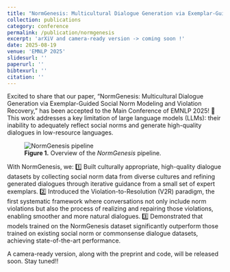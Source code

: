 ```yaml
---
title: "NormGenesis: Multicultural Dialogue Generation via Exemplar-Guided Social Norm Modeling and Violation Recovery"
collection: publications
category: conference
permalink: /publication/normgenesis
excerpt: 'arXiV and camera-ready version -> coming soon !'
date: 2025-08-19
venue: 'EMNLP 2025'
slidesurl: ''
paperurl: ''
bibtexurl: ''
citation: ''
---
```

Excited to share that our paper, “NormGenesis: Multicultural Dialogue Generation via Exemplar-Guided Social Norm Modeling and Violation Recovery,” has been accepted to the Main Conference of EMNLP 2025! 🎉
This work addresses a key limitation of large language models (LLMs): their inability to adequately reflect social norms and generate high-quality dialogues in low-resource languages.

<figure>
  <img src="/images/publications/normgenesis.png" alt="NormGenesis pipeline" style="max-width: 800px;">
  <figcaption><strong>Figure 1.</strong> Overview of the <em>NormGenesis</em> pipeline.</figcaption>
</figure>

With NormGenesis, we:
1️⃣ Built culturally appropriate, high-quality dialogue datasets by collecting social norm data from diverse cultures and refining generated dialogues through iterative guidance from a small set of expert exemplars.
2️⃣ Introduced the Violation-to-Resolution (V2R) paradigm, the first systematic framework where conversations not only include norm violations but also the process of realizing and repairing those violations, enabling smoother and more natural dialogues.
3️⃣ Demonstrated that models trained on the NormGenesis dataset significantly outperform those trained on existing social norm or commonsense dialogue datasets, achieving state-of-the-art performance.

A camera-ready version, along with the preprint and code, will be released soon. Stay tuned!!